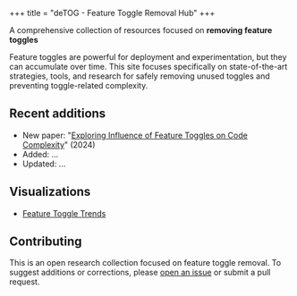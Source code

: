+++
title = "deTOG - Feature Toggle Removal Hub"
+++

A comprehensive collection of resources focused on **removing feature toggles**

Feature toggles are powerful for deployment and experimentation, but they can accumulate over time. This site focuses specifically on state-of-the-art strategies, tools, and research for safely removing unused toggles and preventing toggle-related complexity.

## Recent additions

- New paper: "[Exploring Influence of Feature Toggles on Code Complexity](https://dl.acm.org/doi/abs/10.1145/3661167.3661190)" (2024)
- Added: ...
- Updated: ...

## Visualizations

- [Feature Toggle Trends](toggles-chart/)

## Contributing

This is an open research collection focused on feature toggle removal. To suggest additions or corrections, please [open an issue](https://github.com/ternava/detog/issues) or submit a pull request.
